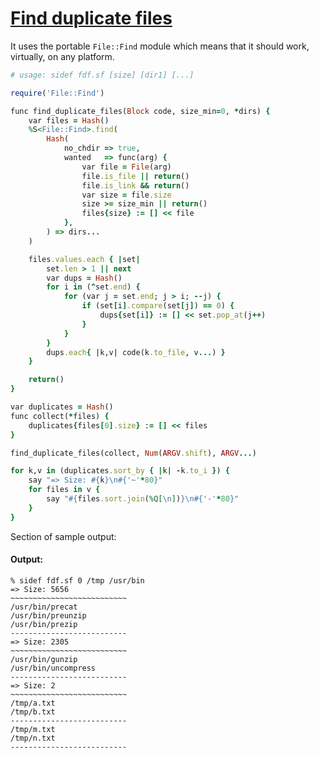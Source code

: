 [1]: https://rosettacode.org/wiki/Find_duplicate_files

# [Find duplicate files][1]

It uses the portable `File::Find` module which means that it should work, virtually, on any platform.

```ruby
# usage: sidef fdf.sf [size] [dir1] [...]

require('File::Find')

func find_duplicate_files(Block code, size_min=0, *dirs) {
    var files = Hash()
    %S<File::Find>.find(
        Hash(
            no_chdir => true,
            wanted   => func(arg) {
                var file = File(arg)
                file.is_file || return()
                file.is_link && return()
                var size = file.size
                size >= size_min || return()
                files{size} := [] << file
            },
        ) => dirs...
    )

    files.values.each { |set|
        set.len > 1 || next
        var dups = Hash()
        for i in (^set.end) {
            for (var j = set.end; j > i; --j) {
                if (set[i].compare(set[j]) == 0) {
                    dups{set[i]} := [] << set.pop_at(j++)
                }
            }
        }
        dups.each{ |k,v| code(k.to_file, v...) }
    }

    return()
}

var duplicates = Hash()
func collect(*files) {
    duplicates{files[0].size} := [] << files
}

find_duplicate_files(collect, Num(ARGV.shift), ARGV...)

for k,v in (duplicates.sort_by { |k| -k.to_i }) {
    say "=> Size: #{k}\n#{'~'*80}"
    for files in v {
        say "#{files.sort.join(%Q[\n])}\n#{'-'*80}"
    }
}
```


Section of sample output:


#### Output:
```
% sidef fdf.sf 0 /tmp /usr/bin
=> Size: 5656
~~~~~~~~~~~~~~~~~~~~~~~~~~
/usr/bin/precat
/usr/bin/preunzip
/usr/bin/prezip
--------------------------
=> Size: 2305
~~~~~~~~~~~~~~~~~~~~~~~~~~
/usr/bin/gunzip
/usr/bin/uncompress
--------------------------
=> Size: 2
~~~~~~~~~~~~~~~~~~~~~~~~~~
/tmp/a.txt
/tmp/b.txt
--------------------------
/tmp/m.txt
/tmp/n.txt
--------------------------
```

